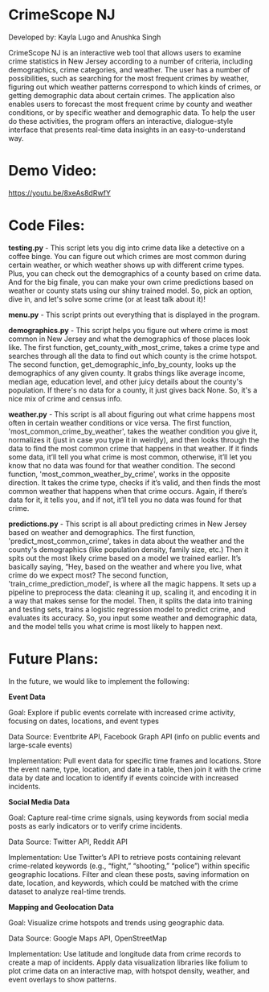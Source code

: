 # CrimeScope NJ

Developed by: Kayla Lugo and Anushka Singh 

CrimeScope NJ is an interactive web tool that allows users to examine crime statistics in New Jersey according to a number of criteria, including demographics, crime categories, and weather. The user has a number of possibilities, such as searching for the most frequent crimes by weather, figuring out which weather patterns correspond to which kinds of crimes, or getting demographic data about certain crimes. The application also enables users to forecast the most frequent crime by county and weather conditions, or by specific weather and demographic data. To help the user do these activities, the program offers an interactive, dialogue-style interface that presents real-time data insights in an easy-to-understand way.

# Demo Video: 
https://youtu.be/8xeAs8dRwfY

# Code Files: 

**testing.py** - This script lets you dig into crime data like a detective on a coffee binge. You can figure out which crimes are most common during certain weather, or which weather shows up with different crime types. Plus, you can check out the demographics of a county based on crime data. And for the big finale, you can make your own crime predictions based on weather or county stats using our shiny trained model. So, pick an option, dive in, and let's solve some crime (or at least talk about it)!

**menu.py** - This script prints out everything that is displayed in the program. 

**demographics.py** - This script helps you figure out where crime is most common in New Jersey and what the demographics of those places look like. The first function, get_county_with_most_crime, takes a crime type and searches through all the data to find out which county is the crime hotspot. The second function, get_demographic_info_by_county, looks up the demographics of any given county. It grabs things like average income, median age, education level, and other juicy details about the county's population. If there's no data for a county, it just gives back None. So, it's a nice mix of crime and census info.

**weather.py** - This script is all about figuring out what crime happens most often in certain weather conditions or vice versa. The first function, 'most_common_crime_by_weather', takes the weather condition you give it, normalizes it (just in case you type it in weirdly), and then looks through the data to find the most common crime that happens in that weather. If it finds some data, it’ll tell you what crime is most common, otherwise, it’ll let you know that no data was found for that weather condition. The second function, 'most_common_weather_by_crime', works in the opposite direction. It takes the crime type, checks if it’s valid, and then finds the most common weather that happens when that crime occurs. Again, if there’s data for it, it tells you, and if not, it’ll tell you no data was found for that crime.


**predictions.py** - This script is all about predicting crimes in New Jersey based on weather and demographics. The first function, 'predict_most_common_crime', takes in data about the weather and the county's demographics (like population density, family size, etc.) Then it spits out the most likely crime based on a model we trained earlier. It’s basically saying, “Hey, based on the weather and where you live, what crime do we expect most? The second function, 'train_crime_prediction_model', is where all the magic happens. It sets up a pipeline to preprocess the data: cleaning it up, scaling it, and encoding it in a way that makes sense for the model. Then, it splits the data into training and testing sets, trains a logistic regression model to predict crime, and evaluates its accuracy. So, you input some weather and demographic data, and the model tells you what crime is most likely to happen next.

# Future Plans: 

In the future, we would like to implement the following: 

**Event Data**

Goal: Explore if public events correlate with increased crime activity, focusing on dates, locations, and event types 

Data Source: Eventbrite API, Facebook Graph API (info on public events and large-scale events) 

Implementation:
Pull event data for specific time frames and locations.
Store the event name, type, location, and date in a table, then join it with the crime data by date and location to identify if events coincide with increased incidents.

**Social Media Data**

Goal:  Capture real-time crime signals, using keywords from social media posts as early indicators or to verify crime incidents.

Data Source: Twitter API, Reddit API 

Implementation:
Use Twitter’s API to retrieve posts containing relevant crime-related keywords (e.g., “fight,” “shooting,” “police”) within specific geographic locations.
Filter and clean these posts, saving information on date, location, and keywords, which could be matched with the crime dataset to analyze real-time trends.

**Mapping and Geolocation Data**

Goal: Visualize crime hotspots and trends using geographic data.

Data Source: Google Maps API, OpenStreetMap  

Implementation:
Use latitude and longitude data from crime records to create a map of incidents.
Apply data visualization libraries like folium to plot crime data on an interactive map, with hotspot density, weather, and event overlays to show patterns.


